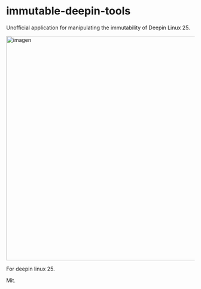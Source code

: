 # immutable-deepin-tools
Unofficial application for manipulating the immutability of Deepin Linux 25.

<img width="1053" height="600" alt="imagen" src="https://github.com/user-attachments/assets/9cb90a0e-1cc3-474a-a6b5-1a16702ac6e9" />

For deepin linux 25.

Mit.
